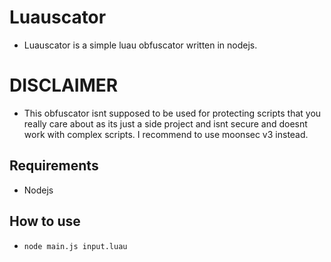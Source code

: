 # Luauscator

- Luauscator is a simple luau obfuscator written in nodejs.

# DISCLAIMER

- This obfuscator isnt supposed to be used for protecting scripts that you really care about as its just a side project and isnt secure and doesnt work with complex scripts. I recommend to use moonsec v3 instead.

## Requirements
- Nodejs

## How to use
- ```node main.js input.luau```
